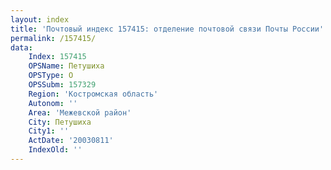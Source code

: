 ```yaml
---
layout: index
title: 'Почтовый индекс 157415: отделение почтовой связи Почты России'
permalink: /157415/
data:
    Index: 157415
    OPSName: Петушиха
    OPSType: О
    OPSSubm: 157329
    Region: 'Костромская область'
    Autonom: ''
    Area: 'Межевской район'
    City: Петушиха
    City1: ''
    ActDate: '20030811'
    IndexOld: ''
---
```

